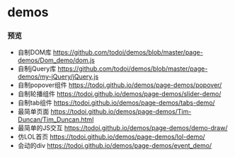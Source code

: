 # demos
### 预览
- 自制DOM库 https://github.com/todoi/demos/blob/master/page-demos/Dom_demo/dom.js
- 自制jQuery库 https://github.com/todoi/demos/blob/master/page-demos/my-jQuery/jQuery.js 
- 自制popover组件 https://todoi.github.io/demos/page-demos/popover/
- 自制轮播组件 https://todoi.github.io/demos/page-demos/slider-demo/
- 自制tab组件 https://todoi.github.io/demos/page-demos/tabs-demo/
- 最简单页面 https://todoi.github.io/demos/page-demos/Tim-Duncan/Tim_Duncan.html
- 最简单的JS交互 https://todoi.github.io/demos/page-demos/demo-draw/
- 仿LOL首页 https://todoi.github.io/demos/page-demos/lol-demo/
- 会动的div https://todoi.github.io/demos/page-demos/event_demo/

